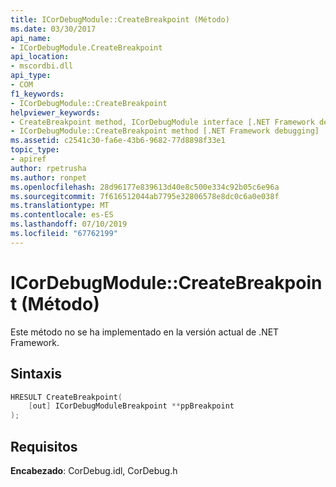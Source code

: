 ```yaml
---
title: ICorDebugModule::CreateBreakpoint (Método)
ms.date: 03/30/2017
api_name:
- ICorDebugModule.CreateBreakpoint
api_location:
- mscordbi.dll
api_type:
- COM
f1_keywords:
- ICorDebugModule::CreateBreakpoint
helpviewer_keywords:
- CreateBreakpoint method, ICorDebugModule interface [.NET Framework debugging]
- ICorDebugModule::CreateBreakpoint method [.NET Framework debugging]
ms.assetid: c2541c30-fa6e-43b6-9682-77d8898f33e1
topic_type:
- apiref
author: rpetrusha
ms.author: ronpet
ms.openlocfilehash: 28d96177e839613d40e8c500e334c92b05c6e96a
ms.sourcegitcommit: 7f616512044ab7795e32806578e8dc0c6a0e038f
ms.translationtype: MT
ms.contentlocale: es-ES
ms.lasthandoff: 07/10/2019
ms.locfileid: "67762199"
---
```

# <a name="icordebugmodulecreatebreakpoint-method"></a>ICorDebugModule::CreateBreakpoint (Método)
Este método no se ha implementado en la versión actual de .NET Framework.  
  
## <a name="syntax"></a>Sintaxis  
  
```cpp  
HRESULT CreateBreakpoint(  
    [out] ICorDebugModuleBreakpoint **ppBreakpoint  
);  
```  
  
## <a name="requirements"></a>Requisitos  
 **Encabezado**: CorDebug.idl, CorDebug.h
